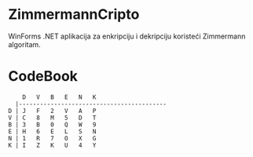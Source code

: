 # ZimmermannCripto
WinForms .NET aplikacija za enkripciju i dekripciju koristeći Zimmermann algoritam.

# CodeBook
        D	V	B	E	N	K  
      |------------------------------------------
    D | J	F	2	V	A	P
    V | C	8	M	5	D	T
    B | 3	B	0	Q	W	9
    E | H	6	E	L	S	N
    N | 1	R	7	O	X	G
    K | I	Z	K	U	4	Y
